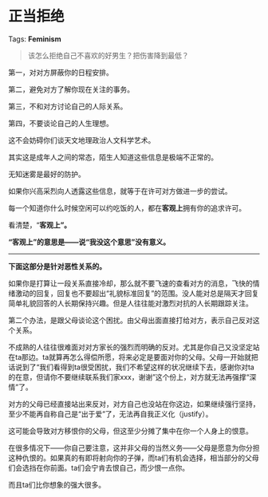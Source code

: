 # 正当拒绝

Tags: **Feminism**

> 该怎么拒绝自己不喜欢的好男生？把伤害降到最低？



第一，对对方屏蔽你的日程安排。

第二，避免对方了解你现在关注的事务。

第三，不和对方讨论自己的人际关系。

第四，不要谈论自己的人生理想。

这不会妨碍你们谈天文地理政治人文科学艺术。

其实这是成年人之间的常态，陌生人知道这些信息是极端不正常的。

无知迷雾是最好的防护。

如果你兴高采烈向人透露这些信息，就等于在许可对方做进一步的尝试。

每一个知道你什么时候空闲可以约吃饭的人，都在**客观上**拥有你的追求许可。

看清楚，“**客观上”。**

**“客观上”的意思是——说“我没这个意思”没有意义。**



---

**下面这部分是针对恶性关系的。**

如果你是打算让一段关系直接冷却，那么就不要飞速的查看对方的消息，飞快的情绪激动的回复，回复也不要超出“礼貌标准回复”的范围。没人能对总是隔天才回复简单礼貌回答的人长期保持兴趣。但是人往往能对激烈对抗的人长期跟踪关注。

第二个办法，是跟父母谈论这个困扰。由父母出面直接打给对方，表示自己反对这个关系。

不成熟的人往往很难面对对方家长的强烈而明确的反对。尤其是你自己又没坚定站在ta那边。ta就算再怎么得偿所愿，将来必定是要面对你的父母。父母一开始就把话说到了“我们看得到ta很受困扰，我们不希望这样的状况继续下去，感谢你对ta的在意，但请你不要继续联系我们家xxx，谢谢”这个份上，对方就无法再强撑“深情”了。

对方的父母已经直接站出来反对，对方自己也没站在你这边，如果继续强行坚持，至少不能再自称自己是“出于爱”了，无法再自我正义化（justify）。

这可能会导致对方移恨你的父母，但这至少分摊了集中在你一个人身上的恨意。

在很多情况下——你自己要注意，这并非父母的当然义务——父母是愿意为你分担这种仇恨的。如果真的有即将射向你的子弹，而ta们有机会选择，相当部分的父母们会选挡在你前面。ta们会宁肯去恨自己，而少恨一点你。

而且ta们比你想象的强大很多。



